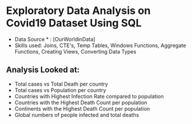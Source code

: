 # Exploratory Data Analysis on Covid19 Dataset Using SQL

* Data Source * : [OurWorldinData]
* Skills used: Joins, CTE's, Temp Tables, Windows Functions, Aggregate Functions, Creating Views, Converting Data Types
## Analysis Looked at:

* Total cases vs Total Death per country
* Total cases vs Population per country
* Countries with Highest Infection Rate compared to population
* Countries with the Highest Death Count per population
* Continents with the Highest Death Count per population
* Global numbers of people infected and total deaths
